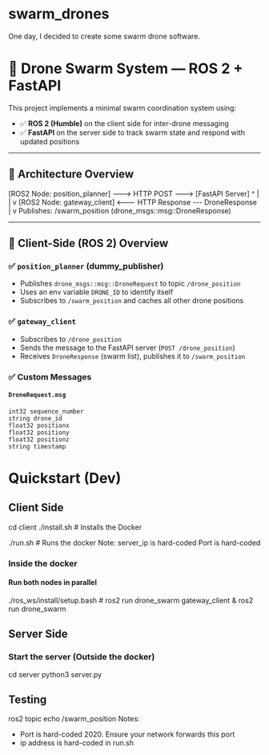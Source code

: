 # swarm_drones
One day, I decided to create some swarm drone software.

# 🚁 Drone Swarm System — ROS 2 + FastAPI

This project implements a minimal swarm coordination system using:

- ✅ **ROS 2 (Humble)** on the client side for inter-drone messaging
- ✅ **FastAPI** on the server side to track swarm state and respond with updated positions

---

## 📐 Architecture Overview
[ROS2 Node: position_planner] ---> HTTP POST ---> [FastAPI Server] ^ | | v [ROS2 Node: gateway_client] <--- HTTP Response --- DroneResponse | v Publishes: /swarm_position (drone_msgs::msg::DroneResponse)


---

## 🤖 Client-Side (ROS 2) Overview

### ✅ `position_planner` (dummy_publisher)

- Publishes `drone_msgs::msg::DroneRequest` to topic `/drone_position`
- Uses an env variable `DRONE_ID` to identify itself
- Subscribes to `/swarm_position` and caches all other drone positions

### ✅ `gateway_client`

- Subscribes to `/drone_position`
- Sends the message to the FastAPI server (`POST /drone_position`)
- Receives `DroneResponse` (swarm list), publishes it to `/swarm_position`

### ✅ Custom Messages

#### `DroneRequest.msg`

```msg
int32 sequence_number
string drone_id
float32 positionx
float32 positiony
float32 positionz
string timestamp
```

# Quickstart (Dev)
 
## Client Side
 cd client
 ./install.sh  # Installs the Docker
 
 ./run.sh # Runs the docker
 Note: server_ip is hard-coded
 Port is hard-coded
 
### Inside the docker
#### Run both nodes in parallel
./ros_ws/install/setup.bash # ros2 run drone_swarm gateway_client &  ros2 run drone_swarm
   
## Server Side
### Start the server (Outside the docker)
 cd server
 python3 server.py

## Testing
 ros2 topic echo /swarm_position
 Notes:
 - Port is hard-coded 2020. Ensure your network forwards this port
 - ip address is hard-coded in run.sh

